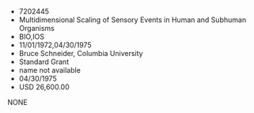 * 7202445
* Multidimensional Scaling of Sensory Events in Human and     Subhuman Organisms
* BIO,IOS
* 11/01/1972,04/30/1975
* Bruce Schneider, Columbia University
* Standard Grant
*   name not available
* 04/30/1975
* USD 26,600.00

NONE